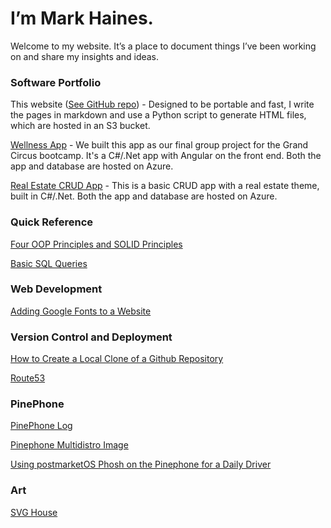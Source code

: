 
# I’m Mark Haines. 

Welcome to my website. It’s a place to document things I’ve been working on and share my insights and ideas.

### Software Portfolio

This website ([See GitHub repo](https://github.com/hainesma/ssg2)) - Designed to be portable and fast, I write the pages in markdown and use a Python script to generate HTML files, which are hosted in an S3 bucket.

[Wellness App](https://github.com/hainesma/ActualProject1) - 
We built this app as our final group project for the Grand Circus bootcamp. It's a C#/.Net app with Angular on the front end. Both the app and database are hosted on Azure.

[Real Estate CRUD App](https://github.com/hainesma/HouseStore) - This is a basic CRUD app with a real estate theme, built in C#/.Net. Both the app and database are hosted on Azure.

### Quick Reference

[Four OOP Principles and SOLID Principles](OOP-principles.html)

[Basic SQL Queries](SQL-quick-reference.html)

### Web Development

[Adding Google Fonts to a Website](google-fonts.html)

### Version Control and Deployment

[How to Create a Local Clone of a Github Repository](local-clone.html)

[Route53](route53.html)

### PinePhone

[PinePhone Log](pinephone.html)

[Pinephone Multidistro Image](pinephone-multidistro.html)

[Using postmarketOS Phosh on the Pinephone for a Daily Driver](postmarketos-phosh.html)

### Art

[SVG House](svg-house.html)
